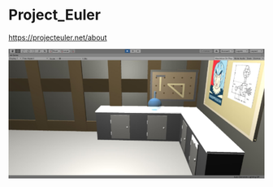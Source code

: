 # Project_Euler
https://projecteuler.net/about

![Image alt](https://github.com/sergey-crusher/Skillbox_Unity_Junior/blob/main/1.%20Primitives/Scene.JPG)

